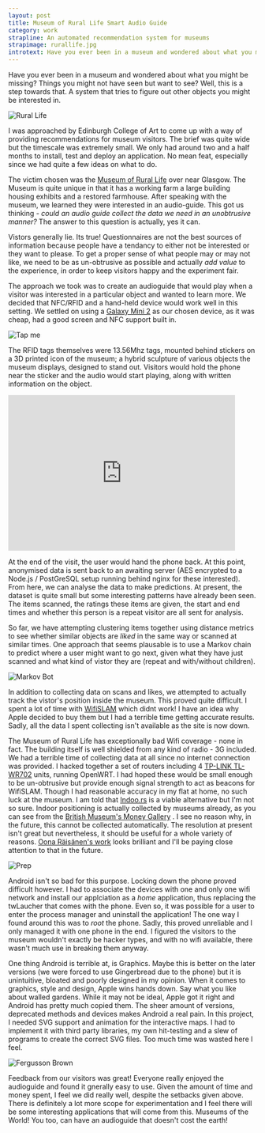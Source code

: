 ```yaml
---
layout: post
title: Museum of Rural Life Smart Audio Guide
category: work
strapline: An automated recommendation system for museums
strapimage: rurallife.jpg
introtext: Have you ever been in a museum and wondered about what you might be missing? Things you might not have seen but want to see? Well, this is a step towards that. A system that tries to figure out other objects you might be interested in.
---
```


Have you ever been in a museum and wondered about what you might be missing? Things you might not have seen but want to see? Well, this is a step towards that. A system that tries to figure out other objects you might be interested in.

![Rural Life](http://farm9.staticflickr.com/8530/8598489218_4fbd4774c8.jpg)


I was approached by Edinburgh College of Art to come up with a way of providing recommendations for museum visitors. The brief was quite wide but the timescale was extremely small. We only had around two and a half months to install, test and deploy an application. No mean feat, especially since we had quite a few ideas on what to do.

The victim chosen was the [Museum of Rural Life](http://www.nms.ac.uk/our_museums/museum_of_rural_life.aspx) over near Glasgow. The Museum is quite unique in that it has a working farm a large building housing exhibits and a restored farmhouse. After speaking with the museum, we learned they were interested in an audio-guide. This got us thinking - *could an audio guide collect the data we need in an unobtrusive manner?* The answer to this question is actually, yes it can.

Vistors generally lie. Its true! Questionnaires are not the best sources of information because people have a tendancy to either not be interested or they want to please. To get a proper sense of what people may or may not like, we need to be as un-obtrusive as possible and actually *add value* to the experience, in order to keep visitors happy and the experiment fair.

The approach we took was to create an audioguide that would play when a visitor was interested in a particular object and wanted to learn more. We decided that NFC/RFID and a hand-held device would work well in this setting. We settled on using a [Galaxy Mini 2](http://www.techradar.com/reviews/phones/mobile-phones/samsung-galaxy-mini-2-review-1099938/review) as our chosen device, as it was cheap, had a good screen and NFC support built in.

![Tap me](http://farm9.staticflickr.com/8522/8598487760_ea283bba84.jpg)

The RFID tags themselves were 13.56Mhz tags, mounted behind stickers on a 3D printed icon of the museum; a hybrid sculpture of various objects the museum displays, designed to stand out. Visitors would hold the phone near the sticker and the audio would start playing, along with written information on the object. 

<iframe width="460" height="315" src="https://www.youtube.com/embed/dHiEQRCDwgc" frameborder="0" allowfullscreen></iframe>


At the end of the visit, the user would hand the phone back. At this point, anonymised data is sent back to an awaiting server (AES encrypted to a Node.js / PostGreSQL setup running behind nginx for these interested). From here, we can analyse the data to make predictions. At present, the dataset is quite small but some interesting patterns have already been seen. The items scanned, the ratings these items are given, the start and end times and whether this person is a repeat visitor are all sent for analysis.

So far, we have attempting clustering items together using distance metrics to see whether similar objects are *liked* in the same way or scanned at similar times. One approach that seems plausable is to use a Markov chain to predict where a user might want to go next, given what they have just scanned and what kind of vistor they are (repeat and with/without children).

![Markov Bot](http://farm9.staticflickr.com/8095/8588850549_1d452d1c6a_z.jpg)


In addition to collecting data on scans and likes, we attempted to actually track the vistor's position inside the museum. This proved quite difficult. I spent a lot of time with [WifiSLAM](http://techcrunch.com/2013/03/24/apple-acquires-indoor-gps-startup-wifislam-for-20m/) which didnt work! I have an idea why Apple decided to buy them but I had a terrible time getting accurate results. Sadly, all the data I spent collecting isn't available as the site is now down. 

The Museum of Rural Life has exceptionally bad Wifi coverage - none in fact. The building itself is well shielded from any kind of radio - 3G included. We had a terrible time of collecting data at all since no internet connection was provided. I hacked together a set of routers including 4 [TP-LINK TL-WR702](http://dx.com/p/mini-portable-150m-802-11n-wi-fi-wireless-router-green-115931) units, running OpenWRT. I had hoped these would be small enough to be un-obtrusive but provide enough signal strength to act as beacons for WifiSLAM. Though I had reasonable accuracy in my flat at home, no such luck at the museum. I am told that [Indoo.rs](http://www.indoo.rs) is a viable alternative but I'm not so sure. Indoor positioning is actually collected by museums already, as you can see from the [British Museum's Money Gallery](http://blog.britishmuseum.org/category/collection/money-gallery/) . I see no reason why, in the future, this cannot be collected automatically. The resolution at present isn't great but nevertheless, it should be useful for a whole variety of reasons. [Oona Räisänen's work](http://windytan.blogspot.co.uk/2013/02/a-science-campus-marauders-map.html) looks brilliant and I'll be paying close attention to that in the future.

![Prep](http://farm9.staticflickr.com/8385/8598489730_6f0877244a.jpg)

Android isn't so bad for this purpose. Locking down the phone proved difficult however. I had to associate the devices with one and only one wifi network and install our applciation as a *home* application, thus replacing the twLaucher that comes with the phone. Even so, it was possible for a user to enter the process manager and uninstall the application! The one way I found around this was to *root* the phone. Sadly, this proved unreliable and I only managed it with one phone in the end. I figured the visitors to the museum wouldn't exactly be hacker types, and with no wifi available, there wasn't much use in breaking them anyway.

One thing Android is terrible at, is Graphics. Maybe this is better on the later versions (we were forced to use Gingerbread due to the phone) but it is unintuitive, bloated and poorly designed in my opinion. When it comes to graphics, style and design, Apple wins hands down. Say what you like about walled gardens. While it may not be ideal, Apple got it right and Android has pretty much copied them. The sheer amount of versions, deprecated methods and devices makes Android a real pain. In this project, I needed SVG support and animation for the interactive maps. I had to implement it with third party libraries, my own hit-testing and a slew of programs to create the correct SVG files. Too much time was wasted here I feel. 

![Fergusson Brown](http://farm9.staticflickr.com/8390/8597388203_a7e5930d4c.jpg)

Feedback from our visitors was great! Everyone really enjoyed the audioguide and found it gnerally easy to use. Given the amount of time and money spent, I feel we did really well, despite the setbacks given above. There is definitely a lot more scope for experimentation and I feel there will be some interesting applications that will come from this. Museums of the World! You too, can have an audioguide that doesn't cost the earth!



